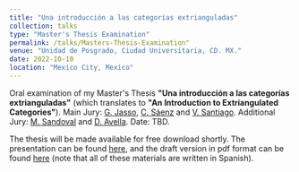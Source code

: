 ```yaml
---
title: "Una introducción a las categorías extrianguladas"
collection: talks
type: "Master's Thesis Examination"
permalink: /talks/Masters-Thesis-Examination"
venue: "Unidad de Posgrado, Ciudad Universitaria, CD. MX."
date: 2022-10-10
location: "Mexico City, Mexico"
---
```


Oral examination of my Master's Thesis **"Una introducción a las categorías extrianguladas"** (which translates to **"An Introduction to Extriangulated Categories"**). Main Jury: [G. Jasso](https://www.maths.lu.se/staff/gustavo-jasso/), [C. Sáenz](http://lancelot.fciencias.unam.mx/index.php/nosotros/profesores-de-tiempo-completo/33-dra-edith-corina-saenz-valadez) and [V. Santiago](http://132.248.181.248/directorio/55702). Additional Jury: [M. Sandoval](https://sites.google.com/izt.uam.mx/marlisha) and [D. Avella](https://archive.fciencias.unam.mx/directorio/28396). Date: TBD.

The thesis will be made available for free download shortly. The presentation can be found [here](dabnciencias.github.io/Examen_profesional), and the draft version in pdf format can be found [here]() (note that all of these materials are written in Spanish).
